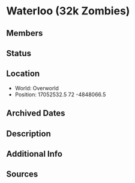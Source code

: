 # Waterloo (32k Zombies)

## Members

## Status

## Location
- World: Overworld
- Position: 17052532.5 72 -4848066.5

## Archived Dates

## Description

## Additional Info

## Sources
